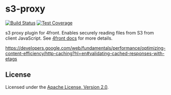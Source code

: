 # s3-proxy

[![Build Status][travis-image]][travis-url]
[![Test Coverage][coveralls-image]][coveralls-url]

s3 proxy plugin for 4front. Enables securely reading files from S3 from client JavaScript. See [4front docs](http://4front.io/docs/plugins/s3-proxy) for more details.

https://developers.google.com/web/fundamentals/performance/optimizing-content-efficiency/http-caching?hl=en#validating-cached-responses-with-etags

## License
Licensed under the [Apache License, Version 2.0](http://www.apache.org/licenses/LICENSE-2.0).

[travis-image]: https://img.shields.io/travis/4front/s3-proxy.svg?style=flat
[travis-url]: https://travis-ci.org/4front/s3-proxy
[coveralls-image]: https://img.shields.io/coveralls/4front/s3-proxy.svg?style=flat
[coveralls-url]: https://coveralls.io/r/4front/s3-proxy?branch=master
